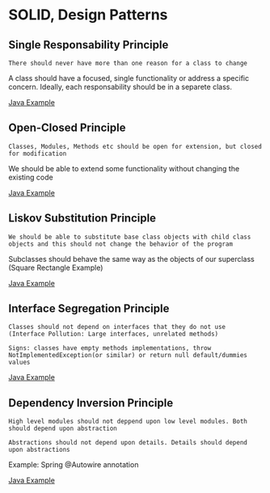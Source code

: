 # SOLID, Design Patterns

## Single Responsability Principle
`There should never have more than one reason for a class to change`

A class should have a focused, single functionality or address a specific concern. Ideally, each responsability should be in a separete class.

[Java Example](https://github.com/jackanakin/solid/tree/main/java/1%20-%20Single%20Responsability%20Principle)

## Open-Closed Principle
`Classes, Modules, Methods etc should be open for extension, but closed for modification`

We should be able to extend some functionality without changing the existing code

[Java Example](https://github.com/jackanakin/solid/tree/main/java/2%20-%20Open-Closed%20Principle)

## Liskov Substitution Principle
`We should be able to substitute base class objects with child class objects and this should not change the behavior of the program`

Subclasses should behave the same way as the objects of our superclass (Square Rectangle Example)

[Java Example](https://github.com/jackanakin/solid/tree/main/java/3%20-%20Liskov%20Substitution%20Principle)

## Interface Segregation Principle
`Classes should not depend on interfaces that they do not use (Interface Pollution: Large interfaces, unrelated methods)`

`Signs: classes have empty methods implementations, throw NotImplementedException(or similar) or return null default/dummies values`

[Java Example](https://github.com/jackanakin/solid/tree/main/java/4%20-%20Interface%20Segregation%20Principle)

## Dependency Inversion Principle
`High level modules should not deppend upon low level modules. Both should depend upon abstraction`

`Abstractions should not depend upon details. Details should depend upon abstractions`

Example: Spring @Autowire annotation

[Java Example](https://github.com/jackanakin/solid/tree/main/java/5%20-%20Dependency%20Inversion%20Principle)
